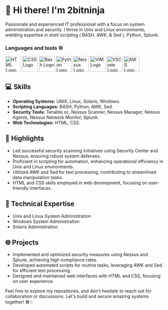 # 👋 Hi there! I'm 2bitninja

Passionate and experienced IT professional with a focus on system administration and security. I thrive in Unix and Linux environments, wielding expertise in shell scripting ( BASH, AWK, & Sed ), Python, Splunk.

### Languages and tools ⚙️
<!-- For more icons please follow  https://github.com/MikeCodesDotNET/ColoredBadges -->
<p align="left">
  <img src="https://www.svgrepo.com/show/303205/html-5-logo.svg" alt="HTML Logo" width="50" height="50"/> 
  <img src="https://www.svgrepo.com/show/303481/css-3-logo.svg" alt="CSS Logo" width="50" height="50"/>
  <img src="https://cdn.worldvectorlogo.com/logos/bash-1.svg" alt="Bash Logo" width="50" height="50"/> 
  
  <img src="https://cdn.worldvectorlogo.com/logos/python-5.svg" alt="Python Logo" width="50" height="50"/>
  <img src="https://www.svgrepo.com/show/331601/tenable.svg" alt="Nessus Logo" width="50" height="50"/>
  <img src="https://www.svgrepo.com/show/354516/vim.svg" alt="VIM Logo" width="50" height="50"/>
  <img src="https://cdn.worldvectorlogo.com/logos/visual-studio-code-1.svg" alt="VSCode Logo" width="50" height="50"/>
  
  <img src="https://cdn.worldvectorlogo.com/logos/aws-2.svg" alt="AWS Logo" width="50" height="50"/>
</p>

## 💻 Skills
- **Operating Systems:** UNIX, Linux, Solaris, Windows.
- **Scripting Languages:** BASH, Python, AWK, Sed.
- **Security Tools:** Tenable.sc, Nessus Scanner, Nessus Manager, Nessus Agents, Nessus Network Monitor, Splunk.
- **Web Technologies:** HTML, CSS.


## 🚀 Highlights
- Led successful security scanning initiatives using Security Center and Nessus, ensuring robust system defenses.
- Proficient in scripting for automation, enhancing operational efficiency in Unix and Linux environments.
- Utilized AWK and Sed for text processing, contributing to streamlined data manipulation tasks.
- HTML and CSS skills employed in web development, focusing on user-friendly interfaces.

## 🔧 Technical Expertise
- Unix and Linux System Administration
- Windows System Administration
- Solaris Administration

## 🌐 Projects
- Implemented and optimized security measures using Nessus and Splunk, achieving high compliance rates.
- Developed automated scripts for routine tasks, leveraging AWK and Sed for efficient text processing.
- Designed and maintained web interfaces with HTML and CSS, focusing on user experience.

Feel free to explore my repositories, and don't hesitate to reach out for collaboration or discussions. Let's build and secure amazing systems together! 🛠️✨


<!--
**2bitninja/2bitninja** is a ✨ _special_ ✨ repository because its `README.md` (this file) appears on your GitHub profile.

Here are some ideas to get you started:

- 🔭 I’m currently working on ...
- 🌱 I’m currently learning ...
- 👯 I’m looking to collaborate on ...
- 🤔 I’m looking for help with ...
- 💬 Ask me about ...
- 📫 How to reach me: ...
- 😄 Pronouns: ...
- ⚡ Fun fact: ...
-->
